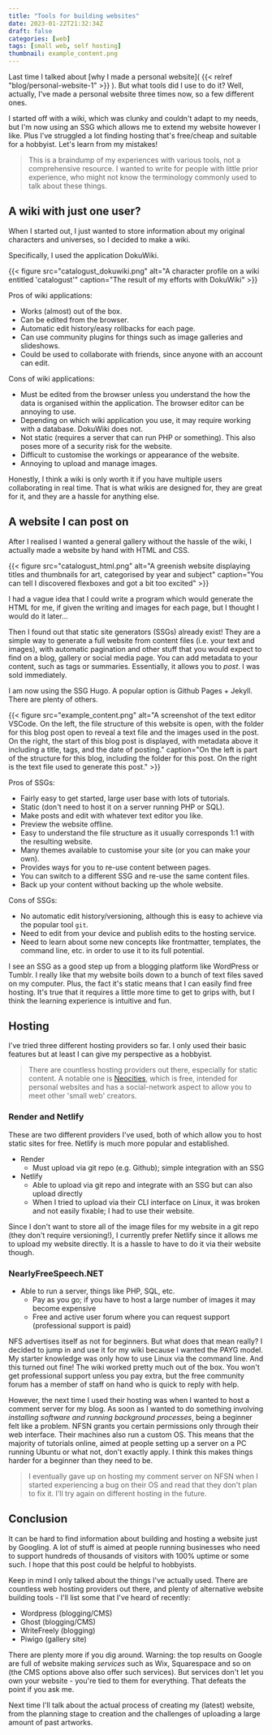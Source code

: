 ```yaml
---
title: "Tools for building websites"
date: 2023-01-22T21:32:34Z
draft: false
categories: [web]
tags: [small web, self hosting]
thumbnail: example_content.png
---
```


Last time I talked about [why I made a personal website]( {{< relref "blog/personal-website-1" >}} ). But what tools did I use to do it? Well, actually, I've made a personal website three times now, so a few different ones. 

I started off with a wiki, which was clunky and couldn't adapt to my needs, but I'm now using an SSG which allows me to extend my website however I like. Plus I've struggled a lot finding hosting that's free/cheap and suitable for a hobbyist. Let's learn from my mistakes!

> This is a braindump of my experiences with various tools, not a comprehensive resource. I wanted to write for people with little prior experience, who might not know the terminology commonly used to talk about these things.

## A wiki with just one user?

When I started out, I just wanted to store information about my original characters and universes, so I decided to make a wiki. 

Specifically, I used the application DokuWiki.

{{< figure src="catalogust_dokuwiki.png" alt="A character profile on a wiki entitled 'catalogust'" caption="The result of my efforts with DokuWiki" >}}

Pros of wiki applications: 
- Works (almost) out of the box.
- Can be edited from the browser.
- Automatic edit history/easy rollbacks for each page.
- Can use community plugins for things such as image galleries and slideshows.
- Could be used to collaborate with friends, since anyone with an account can edit.

Cons of wiki applications:
- Must be edited from the browser unless you understand the how the data is organised within the application. The browser editor can be annoying to use.
- Depending on which wiki application you use, it may require working with a database. DokuWiki does not.
- Not static (requires a server that can run PHP or something). This also poses more of a security risk for the website.
- Difficult to customise the workings or appearance of the website.
- Annoying to upload and manage images.

Honestly, I think a wiki is only worth it if you have multiple users collaborating in real time. That is what wikis are designed for, they are great for it, and they are a hassle for anything else.

## A website I can post on

After I realised I wanted a general gallery without the hassle of the wiki, I actually made a website by hand with HTML and CSS. 

{{< figure src="catalogust_html.png" alt="A greenish website displaying titles and thumbnails for art, categorised by year and subject" caption="You can tell I discovered flexboxes and got a bit too excited" >}}

I had a vague idea that I could write a program which would generate the HTML for me, if given the writing and images for each page, but I thought I would do it later...

Then I found out that static site generators (SSGs) already exist! They are a simple way to generate a full website from content files (i.e. your text and images), with automatic pagination and other stuff that you would expect to find on a blog, gallery or social media page. You can add metadata to your content, such as tags or summaries. Essentially, it allows you to *post*. I was sold immediately. 

I am now using the SSG Hugo. A popular option is Github Pages + Jekyll. There are plenty of others.

{{< figure src="example_content.png" alt="A screenshot of the text editor VSCode. On the left, the file structure of this website is open, with the folder for this blog post open to reveal a text file and the images used in the post. On the right, the start of this blog post is displayed, with metadata above it including a title, tags, and the date of posting." caption="On the left is part of the structure for this blog, including the folder for this post. On the right is the text file used to generate this post." >}}

Pros of SSGs:
- Fairly easy to get started, large user base with lots of tutorials.
- Static (don't need to host it on a server running PHP or SQL).
- Make posts and edit with whatever text editor you like.
- Preview the website offline.
- Easy to understand the file structure as it usually corresponds 1:1 with the resulting website.
- Many themes available to customise your site (or you can make your own).
- Provides ways for you to re-use content between pages.
- You can switch to a different SSG and re-use the same content files.
- Back up your content without backing up the whole website.

Cons of SSGs:
- No automatic edit history/versioning, although this is easy to achieve via the popular tool `git`.
- Need to edit from your device and publish edits to the hosting service.
- Need to learn about some new concepts like frontmatter, templates, the command line, etc. in order to use it to its full potential.

I see an SSG as a good step up from a blogging platform like WordPress or Tumblr. I really like that my website boils down to a bunch of text files saved on my computer. Plus, the fact it's static means that I can easily find free hosting. It's true that it requires a little more time to get to grips with, but I think the learning experience is intuitive and fun.

## Hosting 

I've tried three different hosting providers so far. I only used their basic features but at least I can give my perspective as a hobbyist.

> There are countless hosting providers out there, especially for static content. A notable one is [Neocities](https://neocities.org/), which is free, intended for personal websites and has a social-network aspect to allow you to meet other 'small web' creators.

### Render and Netlify

These are two different providers I've used, both of which allow you to host static sites for free. Netlify is much more popular and established.

- Render
  - Must upload via git repo (e.g. Github); simple integration with an SSG
- Netlify
  - Able to upload via git repo and integrate with an SSG but can also upload directly
  - When I tried to upload via their CLI interface on Linux, it was broken and not easily fixable; I had to use their website.

Since I don't want to store all of the image files for my website in a git repo (they don't require versioning!), I currently prefer Netlify since it allows me to upload my website directly. It is a hassle to have to do it via their website though.

### NearlyFreeSpeech.NET
- Able to run a server, things like PHP, SQL, etc.
  - Pay as you go; if you have to host a large number of images it may become expensive
  - Free and active user forum where you can request support (professional support is paid)

NFS advertises itself as not for beginners. But what does that mean really? I decided to jump in and use it for my wiki because I wanted the PAYG model. My starter knowledge was only how to use Linux via the command line. And this turned out fine! The wiki worked pretty much out of the box. You won't get professional support unless you pay extra, but the free community forum has a member of staff on hand who is quick to reply with help.

However, the next time I used their hosting was when I wanted to host a comment server for my blog. As soon as I wanted to do something involving _installing software and running background processes_, being a beginner felt like a problem. NFSN grants you certain permissions only through their web interface. Their machines also run a custom OS. This means that the majority of tutorials online, aimed at people setting up a server on a PC running Ubuntu or what not, don't exactly apply. I think this makes things harder for a beginner than they need to be.

> I eventually gave up on hosting my comment server on NFSN when I started experiencing a bug on their OS and read that they don't plan to fix it. I'll try again on different hosting in the future.

## Conclusion 

It can be hard to find information about building and hosting a website just by Googling. A lot of stuff is aimed at people running businesses who need to support hundreds of thousands of visitors with 100% uptime or some such. I hope that this post could be helpful to hobbyists.

Keep in mind I only talked about the things I've actually used. There are countless web hosting providers out there, and plenty of alternative website building tools - I'll list some that I've heard of recently:

- Wordpress (blogging/CMS)
- Ghost (blogging/CMS)
- WriteFreely (blogging)
- Piwigo (gallery site)

There are plenty more if you dig around. Warning: the top results on Google are full of website making *services* such as Wix, Squarespace and so on (the CMS options above also offer such services). But services don't let you own your website - you're tied to them for everything. That defeats the point if you ask me.

Next time I'll talk about the actual process of creating my (latest) website, from the planning stage to creation and the challenges of uploading a large amount of past artworks.
